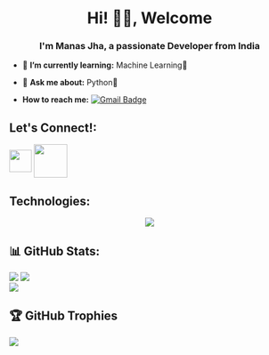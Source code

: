 <h1 align=center> Hi! 🙋‍♂️, Welcome </h1>
<h3 align=center>I'm Manas Jha, a passionate Developer from India</h3>

- 🌱 **I’m currently learning:** Machine Learning🧠

- 💬 **Ask me about:** Python🐍

- **How to reach me:** [![Gmail Badge](https://img.shields.io/badge/-jhamanas4532@gmail.com-c14438?style=flat-square&logo=Gmail&logoColor=white&link=mailto:jhamanas4532@gmail.com)](mailto:jhamanas4532@gmail.com)

## Let's Connect!: 
<a href="https://linkedin.com/in/humancoder01" target="blank"><img align="center" src="https://upload.wikimedia.org/wikipedia/commons/thumb/8/81/LinkedIn_icon.svg/2048px-LinkedIn_icon.svg.png" height="40" width="40" ></a>
<a href="https://twitter.com/manasjha0101" target="blank"><img align="center" src="https://img.freepik.com/free-vector/new-twitter-logo-x-icon-black-background_1017-45427.jpg?w=740&t=st=1709367618~exp=1709368218~hmac=2236f10e16af42dfc008a24a56d96308403673ce96799224c9a1532d55015615"  height="60" width="60"  /></a>

## Technologies:

<p align="center">
  <a href="https://skillicons.dev">
    <img src="https://skillicons.dev/icons?i=c,cpp,py,js,html,css,mysql,postgres,postman,pycharm,vscode,sklearn,tensorflow,git,github"/>
  </a>
</p>



## 📊 GitHub Stats:
![](https://github-readme-stats.vercel.app/api?username=humancoder1&show=prs_merged,prs_merged_percentage,&theme=tokyonight&count_private=false) ![](https://github-readme-streak-stats.herokuapp.com/?user=humancoder1&theme=tokyonight&include_all_commits=true)<br/>
![](https://github-readme-stats.vercel.app/api/top-langs/?username=humancoder1&theme=tokyonight&count_private=false&layout=compact)

## 🏆 GitHub Trophies
![](https://github-profile-trophy.vercel.app/?username=humancoder1&theme=radical&no-frame=true&no-bg=true&margin-w=4)


